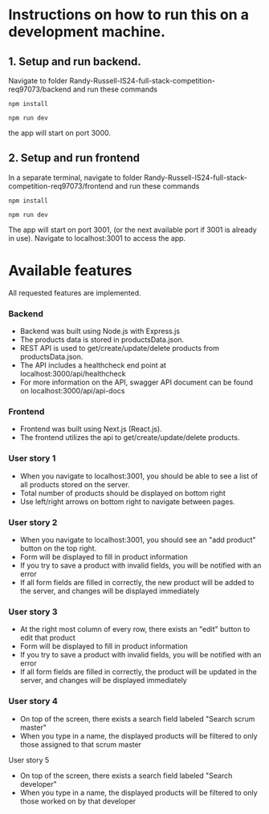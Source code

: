 # Instructions on how to run this on a development machine.

## 1. Setup and run backend. 

Navigate to folder Randy-Russell-IS24-full-stack-competition-req97073/backend and run these commands
```
npm install
```
```
npm run dev
```
the app will start on port 3000.

## 2. Setup and run frontend
In a separate terminal, navigate to folder Randy-Russell-IS24-full-stack-competition-req97073/frontend and run these commands
```
npm install
```
```
npm run dev
```
The app will start on port 3001, (or the next available port if 3001 is already in use).
Navigate to localhost:3001 to access the app.

# Available features
All requested features are implemented.

### Backend
- Backend was built using Node.js with Express.js
- The products data is stored in productsData.json. 
- REST API is used to get/create/update/delete products from productsData.json.
- The API includes a healthcheck end point at localhost:3000/api/healthcheck
- For more information on the API, swagger API document can be found on localhost:3000/api/api-docs

### Frontend
- Frontend was built using Next.js (React.js).
- The frontend utilizes the api to get/create/update/delete products.

### User story 1
- When you navigate to localhost:3001, you should be able to see a list of all products stored on the server.
- Total number of products should be displayed on bottom right
- Use left/right arrows on bottom right to navigate between pages.

### User story 2
- When you navigate to localhost:3001, you should see an "add product" button on the top right.
- Form will be displayed to fill in product information
- If you try to save a product with invalid fields, you will be notified with an error
- If all form fields are filled in correctly, the new product will be added to the server, and changes will be displayed immediately

### User story 3
- At the right most column of every row, there exists an "edit" button to edit that product
- Form will be displayed to fill in product information
- If you try to save a product with invalid fields, you will be notified with an error
- If all form fields are filled in correctly, the product will be updated in the server, and changes will be displayed immediately

### User story 4
- On top of the screen, there exists a search field labeled "Search scrum master"
- When you type in a name, the displayed products will be filtered to only those assigned to that scrum master

User story 5
- On top of the screen, there exists a search field labeled "Search developer"
- When you type in a name, the displayed products will be filtered to only those worked on by that developer
